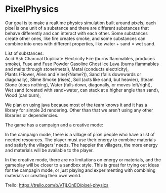 # PixelPhysics

Our goal is to make a realtime physics simulation built around pixels, each pixel is one unit of a substance and there are different substances that behave differently and can interact with each other. Some substances create other ones, like fire creates smoke, and some substances can combine into ones with different properties, like water + sand = wet sand.

List of substances:  
Acid
Ash
Charcoal
Duplicate
Electricity
Fire (burns flammables, produces smoke),
Fuse and Fuse Powder
Gasoline
Ghost
Ice
Lava (burns flammables and melts through stone/metal),
Metal (conducts electricity),  
Plants (Flower, Alien and Vine(?Name?)),
Sand (falls downwards or diagonally),
Slime
Smoke (rises),
Soil (acts like sand, but heavier),
Steam
Stone (does nothing),
Water (falls down, diagonally, or moves left/right),  
Wet sand (created with sand+water, can stack at a higher angle than sand),    
Wood (can burn),  



We plan on using java because most of the team knows it and it has a library for simple 2d rendering.
Other than that we aren't using any other libraries or dependencies.

The game has a campaign and a creative mode:  

In the campaign mode, there is a village of pixel people who have a list of needed resources. The player must use their energy to combine materials and satisfy the villagers' needs. The happier the villagers, the more energy and materials will be available to the player.  

In the creative mode, there are no limitations on energy or materials, and the gameplay will be closer to a sandbox style. This is great for trying out ideas for the campagin mode, or just playing and experimenting with combining materials or creating their own world.


Trello: https://trello.com/b/vTjLOnEO/pixel-physics
